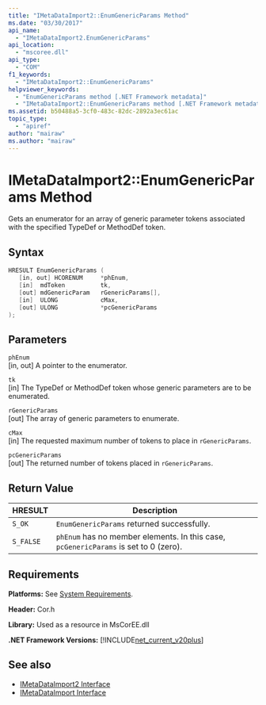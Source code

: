 ```yaml
---
title: "IMetaDataImport2::EnumGenericParams Method"
ms.date: "03/30/2017"
api_name: 
  - "IMetaDataImport2.EnumGenericParams"
api_location: 
  - "mscoree.dll"
api_type: 
  - "COM"
f1_keywords: 
  - "IMetaDataImport2::EnumGenericParams"
helpviewer_keywords: 
  - "EnumGenericParams method [.NET Framework metadata]"
  - "IMetaDataImport2::EnumGenericParams method [.NET Framework metadata]"
ms.assetid: b50488a5-3cf0-483c-82dc-2892a3ec61ac
topic_type: 
  - "apiref"
author: "mairaw"
ms.author: "mairaw"
---
```

# IMetaDataImport2::EnumGenericParams Method
Gets an enumerator for an array of generic parameter tokens associated with the specified TypeDef or MethodDef token.  
  
## Syntax  
  
```cpp
HRESULT EnumGenericParams (  
   [in, out] HCORENUM     *phEnum,   
   [in]  mdToken          tk,  
   [out] mdGenericParam   rGenericParams[],   
   [in]  ULONG            cMax,   
   [out] ULONG            *pcGenericParams  
);  
```  
  
## Parameters  
 `phEnum`  
 [in, out] A pointer to the enumerator.  
  
 `tk`  
 [in] The TypeDef or MethodDef token whose generic parameters are to be enumerated.  
  
 `rGenericParams`  
 [out] The array of generic parameters to enumerate.  
  
 `cMax`  
 [in] The requested maximum number of tokens to place in `rGenericParams`.  
  
 `pcGenericParams`  
 [out] The returned number of tokens placed in `rGenericParams`.  
  
## Return Value  
  
|HRESULT|Description|  
|-------------|-----------------|  
|`S_OK`|`EnumGenericParams` returned successfully.|  
|`S_FALSE`|`phEnum` has no member elements. In this case, `pcGenericParams` is set to 0 (zero).|  
  
## Requirements  
 **Platforms:** See [System Requirements](../../../../docs/framework/get-started/system-requirements.md).  
  
 **Header:** Cor.h  
  
 **Library:** Used as a resource in MsCorEE.dll  
  
 **.NET Framework Versions:** [!INCLUDE[net_current_v20plus](../../../../includes/net-current-v20plus-md.md)]  
  
## See also

- [IMetaDataImport2 Interface](../../../../docs/framework/unmanaged-api/metadata/imetadataimport2-interface.md)
- [IMetaDataImport Interface](../../../../docs/framework/unmanaged-api/metadata/imetadataimport-interface.md)
